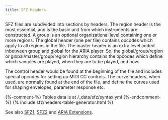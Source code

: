 ```yaml
---
title: SFZ Headers
---
```

SFZ files are subdivided into sections by headers. The region header is the most
essential, and is the basic unit from which instruments are constructed. A group
is an optional organizational level containing one or more regions. The global
header (one per file) contains opcodes which apply to all regions in the file.
The master header is an extra level added inbetween group and global for the
ARIA player. So, the global/group/region or global/master/group/region hierarchy
contains the opcodes which define which samples are played, when they are to be
played, and how.

The control header would be found at the beginning of the file and includes
special opcodes for setting up MIDI CC controls. The curve headers, when used,
are normally found at the end of the file, and define the curves used for
shaping envelopes, parameter response etc.

{%-comment-%} Tables data is at /_data/sfz/syntax.yml {%-endcomment-%}
{% include sfz/headers-table-generator.html %}

See also [SFZ1], [SFZ2] and [ARIA Extensions].

[SFZ1]: /misc/sfz1
[SFZ2]: /misc/sfz2
[ARIA Extensions]: /extensions/aria/
